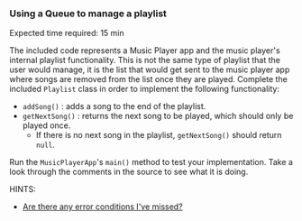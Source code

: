 ### Using a Queue to manage a playlist

Expected time required: 15 min

The included code represents a Music Player app and the music player's internal playlist
functionality. This is not the same type of playlist that the user would manage, it is the list
that would get sent to the music player app where songs are removed from the list once they are
played. Complete the included `Playlist` class in order to implement the following functionality:

* `addSong()` : adds a song to the end of the playlist.
* `getNextSong()` : returns the next song to be played, which should only be played once.
  * If there is no next song in the playlist, `getNextSong()` should return `null`.

Run the `MusicPlayerApp`'s `main()` method to test your implementation. Take a look through 
the comments in the
source to see what it is doing.

HINTS:
* [Are there any error conditions I've missed?](hints/hint-01.md)
